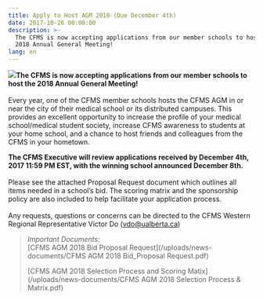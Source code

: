 ```yaml
---
title: Apply to Host AGM 2018 (Due December 4th)
date: 2017-10-26 00:00:00
description: >-
  The CFMS is now accepting applications from our member schools to host the
  2018 Annual General Meeting!
lang: en
---
```



![](/uploads/versions/host-agm-2018---x----2078-348x---.jpg)**The CFMS is now accepting applications from our member schools to host the 2018 Annual General Meeting!**<br><br>Every year, one of the CFMS member schools hosts the CFMS AGM in or near the city of their medical school or its distributed campuses. This provides an excellent opportunity to increase the profile of your medical school/medical student society, increase CFMS awareness to students at your home school, and a chance to host friends and colleagues from the CFMS in your hometown.

**The CFMS Executive will review applications received by December 4th, 2017 11:59 PM EST, with the winning school announced December 8th.**<br><br>Please see the attached Proposal Request document which outlines all items needed in a school’s bid. The scoring matrix and the sponsorship policy are also included to help facilitate your application process.<br><br>Any requests, questions or concerns can be directed to the CFMS Western Regional Representative Victor Do ([vdo@ualberta.ca](javascript:void(location.href='mailto:'+String.fromCharCode(118,100,111,64,117,97,108,98,101,114,116,97,46,99,97))))

> *Important Documents:*<br>[CFMS AGM 2018 Bid Proposal Request](/uploads/news-documents/CFMS AGM 2018 Bid_Proposal Request.pdf)
>
>
> [CFMS AGM 2018 Selection Process and Scoring Matix](/uploads/news-documents/CFMS AGM 2018 Selection Process &amp; Matrix.pdf)